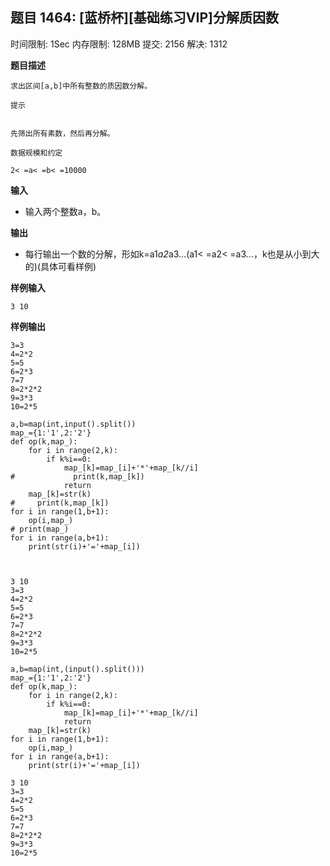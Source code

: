 ## 题目 1464: [蓝桥杯][基础练习VIP]分解质因数

时间限制: 1Sec 内存限制: 128MB 提交: 2156 解决: 1312

**题目描述**
```
求出区间[a,b]中所有整数的质因数分解。

提示


先筛出所有素数，然后再分解。

数据规模和约定

2< =a< =b< =10000

```



**输入**

- 输入两个整数a，b。

**输出**

- 每行输出一个数的分解，形如k=a1*a2*a3...(a1< =a2< =a3...，k也是从小到大的)(具体可看样例) 

**样例输入**
```
3 10
```
**样例输出**
```
3=3
4=2*2
5=5
6=2*3
7=7
8=2*2*2
9=3*3
10=2*5
```


```
a,b=map(int,input().split())
map_={1:'1',2:'2'}
def op(k,map_):
    for i in range(2,k):
        if k%i==0:
            map_[k]=map_[i]+'*'+map_[k//i]
#             print(k,map_[k])
            return
    map_[k]=str(k)
#     print(k,map_[k])
for i in range(1,b+1):
    op(i,map_)
# print(map_)
for i in range(a,b+1):
    print(str(i)+'='+map_[i])
    


```

    3 10
    3=3
    4=2*2
    5=5
    6=2*3
    7=7
    8=2*2*2
    9=3*3
    10=2*5



```
a,b=map(int,(input().split()))
map_={1:'1',2:'2'}
def op(k,map_):
    for i in range(2,k):
        if k%i==0:
            map_[k]=map_[i]+'*'+map_[k//i]
            return 
    map_[k]=str(k)
for i in range(1,b+1):
    op(i,map_)
for i in range(a,b+1):
    print(str(i)+'='+map_[i])
```

    3 10
    3=3
    4=2*2
    5=5
    6=2*3
    7=7
    8=2*2*2
    9=3*3
    10=2*5